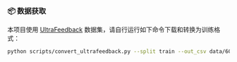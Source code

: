 ### 📦 数据获取

本项目使用 [UltraFeedback](https://huggingface.co/datasets/openbmb/UltraFeedback) 数据集，请自行运行如下命令下载和转换为训练格式：

```bash
python scripts/convert_ultrafeedback.py --split train --out_csv data/6000.csv --take_all False
